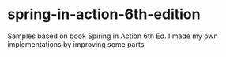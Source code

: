 # spring-in-action-6th-edition
Samples based on book Spiring in Action 6th Ed. I made my own implementations by improving some parts
